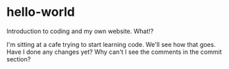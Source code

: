 # hello-world
Introduction to coding and my own website. What!?

I'm sitting at a cafe trying to start learning code. We'll see how that goes.
Have I done any changes yet? 
Why can't I see the comments in the commit section? 
